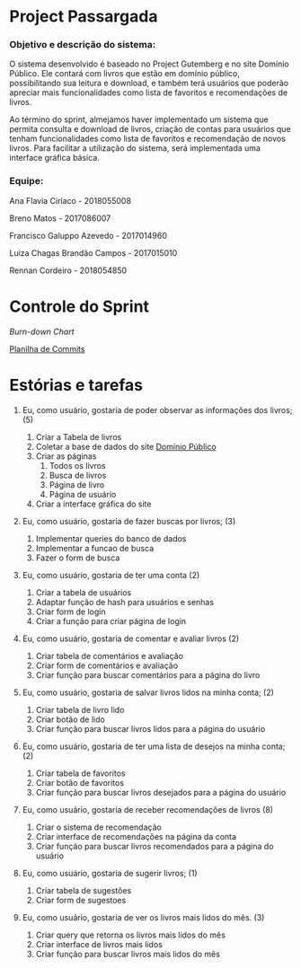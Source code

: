 # Project Passargada
### Objetivo e descrição do sistema:

O sistema desenvolvido é baseado no Project Gutemberg e no site Domínio Público. Ele contará com livros que estão em domínio público, possibilitando sua leitura e download, e também terá usuários que poderão apreciar mais funcionalidades como lista de favoritos e recomendações de livros.

Ao término do sprint, almejamos haver implementado um sistema que permita consulta e download de livros, criação de contas para usuários que tenham funcionalidades como lista de favoritos e recomendação de novos livros. Para facilitar a utilização do sistema, será implementada uma interface gráfica básica.

### Equipe:

Ana Flavia Ciríaco - 2018055008

Breno Matos - 2017086007

Francisco Galuppo Azevedo - 2017014960

Luiza Chagas Brandão Campos - 2017015010

Rennan Cordeiro - 2018054850

# Controle do Sprint

*Burn-down Chart*

[Planilha de Commits](https://docs.google.com/spreadsheets/d/1thcQ9RHk4XSkCc5FZykp5Lb3o5-JKXV9LDxOl3-1imQ/edit?usp=sharing)

# Estórias e tarefas
1. Eu, como usuário, gostaria de poder observar as informações dos livros; (5)
    1. Criar a Tabela de livros
    1. Coletar a base de dados do site [Domínio Público](http://www.dominiopublico.gov.br)
    1. Criar as páginas
        1. Todos os livros
        1. Busca de livros
        1. Página de livro
        1. Página de usuário
   1. Criar a interface gráfica do site 

1. Eu, como usuário, gostaria de fazer buscas por livros; (3)
    1. Implementar queries do banco de dados
    1. Implementar a funcao de busca
    1. Fazer o form de busca

1. Eu, como usuário, gostaria de ter uma conta (2)
    1. Criar a tabela de usuários
    1. Adaptar função de hash para usuários e senhas
    1. Criar form de login
    1. Criar a função para criar página de login

1. Eu, como usuário, gostaria de comentar e avaliar livros (2)
    1. Criar tabela de comentários e avaliação    
    1. Criar form de comentários e avaliação
    1. Criar função para buscar comentários para a página do livro

1. Eu, como usuário, gostaria de salvar livros lidos na minha conta; (2)
    1. Criar tabela de livro lido
    1. Criar botão de lido
    1. Criar função para buscar livros lidos para a página do usuário

1. Eu, como usuário, gostaria de ter uma lista de desejos na minha conta; (2)
    1. Criar tabela de favoritos
    1. Criar botão de favoritos
    1. Criar função para buscar livros desejados para a página do usuário

1. Eu, como usuário, gostaria de receber recomendações de livros (8)
    1. Criar o sistema de recomendação 
    1. Criar interface de recomendações na página da conta
    1. Criar função para buscar livros recomendados para a página do usuário

1. Eu, como usuário, gostaria de sugerir livros; (1)
    1. Criar tabela de sugestões
    1. Criar form de sugestoes

1. Eu, como usuário, gostaria de ver os livros mais lidos do mês. (3)
    1. Criar query que retorna os livros mais lidos do mês
    1. Criar interface de livros mais lidos
    1. Criar função para buscar livros mais lidos do mês
